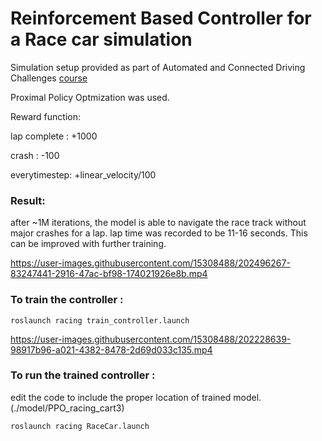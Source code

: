 # Reinforcement Based Controller for a Race car simulation

Simulation setup provided as part of Automated and Connected Driving Challenges [course](https://www.ika.rwth-aachen.de/en/education/students/lectures/3769-acdc.html)


Proximal Policy Optmization was used.

Reward function:

lap complete : +1000

crash        : -100

everytimestep: +linear_velocity/100


### Result:
after ~1M iterations, the model is able to navigate the race track without major crashes for a lap. lap time was recorded to be 11-16 seconds. This can be improved  with further training.



https://user-images.githubusercontent.com/15308488/202496267-83247441-2916-47ac-bf98-174021926e8b.mp4



### To train the controller :

```
roslaunch racing train_controller.launch
```


https://user-images.githubusercontent.com/15308488/202228639-98917b96-a021-4382-8478-2d69d033c135.mp4



### To run the trained controller :

edit the code to include the proper location of trained model. (./model/PPO_racing_cart3)

```
roslaunch racing RaceCar.launch
```
